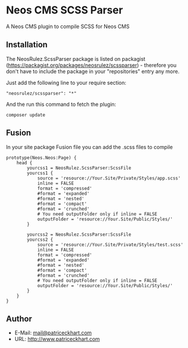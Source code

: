 # Neos CMS SCSS Parser

A Neos CMS plugin to compile SCSS for Neos CMS

## Installation

The NeosRulez.ScssParser package is listed on packagist (https://packagist.org/packages/neosrulez/scssparser) - therefore you don't have to include the package in your "repositories" entry any more.

Just add the following line to your require section:

```
"neosrulez/scssparser": "*"
```

And the run this command to fetch the plugin:

```
composer update
```

## Fusion

In your site package Fusion file you can add the .scss files to compile

```
prototype(Neos.Neos:Page) {
    head {
        yourcss1 = NeosRulez.ScssParser:ScssFile
        yourcss1 {
            source = 'resource://Your.Site/Private/Styles/app.scss'
            inline = FALSE
            format = 'compressed'
            #format = 'expanded'
            #format = 'nested'
            #format = 'compact'
            #format = 'crunched'
            # You need outputFolder only if inline = FALSE
            outputFolder = 'resource://Your.Site/Public/Styles/'
        }

        yourcss2 = NeosRulez.ScssParser:ScssFile
        yourcss2 {
            source = 'resource://Your.Site/Private/Styles/test.scss'
            inline = FALSE
            format = 'compressed'
            #format = 'expanded'
            #format = 'nested'
            #format = 'compact'
            #format = 'crunched'
            # You need outputFolder only if inline = FALSE
            outputFolder = 'resource://Your.Site/Public/Styles/'
        }
    }
}
```

## Author

* E-Mail: mail@patriceckhart.com 
* URL: http://www.patriceckhart.com 